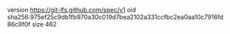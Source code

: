 version https://git-lfs.github.com/spec/v1
oid sha256:975ef25c9db1fb970a30c019d7bea2102a331ccfbc2ea0aa10c7916fd86c9f0f
size 462
